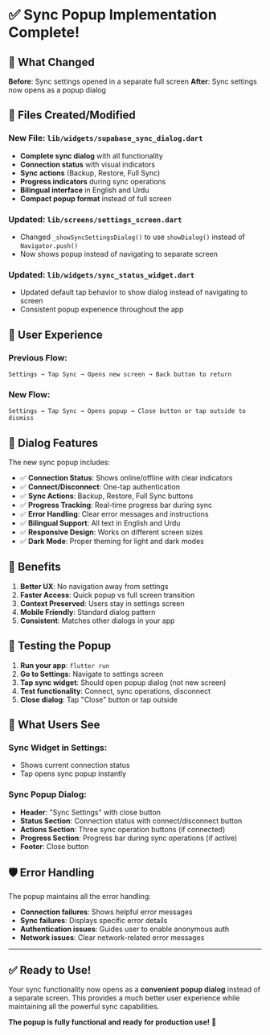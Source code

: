 # ✅ Sync Popup Implementation Complete!

## 🎯 **What Changed**

**Before**: Sync settings opened in a separate full screen
**After**: Sync settings now opens as a popup dialog

## 🔧 **Files Created/Modified**

### **New File**: `lib/widgets/supabase_sync_dialog.dart`
- **Complete sync dialog** with all functionality
- **Connection status** with visual indicators
- **Sync actions** (Backup, Restore, Full Sync)
- **Progress indicators** during sync operations
- **Bilingual interface** in English and Urdu
- **Compact popup format** instead of full screen

### **Updated**: `lib/screens/settings_screen.dart`
- Changed `_showSyncSettingsDialog()` to use `showDialog()` instead of `Navigator.push()`
- Now shows popup instead of navigating to separate screen

### **Updated**: `lib/widgets/sync_status_widget.dart`
- Updated default tap behavior to show dialog instead of navigating to screen
- Consistent popup experience throughout the app

## 🎨 **User Experience**

### **Previous Flow**:
```
Settings → Tap Sync → Opens new screen → Back button to return
```

### **New Flow**:
```
Settings → Tap Sync → Opens popup → Close button or tap outside to dismiss
```

## 📱 **Dialog Features**

The new sync popup includes:

- ✅ **Connection Status**: Shows online/offline with clear indicators
- ✅ **Connect/Disconnect**: One-tap authentication
- ✅ **Sync Actions**: Backup, Restore, Full Sync buttons
- ✅ **Progress Tracking**: Real-time progress bar during sync
- ✅ **Error Handling**: Clear error messages and instructions
- ✅ **Bilingual Support**: All text in English and Urdu
- ✅ **Responsive Design**: Works on different screen sizes
- ✅ **Dark Mode**: Proper theming for light and dark modes

## 🎉 **Benefits**

1. **Better UX**: No navigation away from settings
2. **Faster Access**: Quick popup vs full screen transition
3. **Context Preserved**: Users stay in settings screen
4. **Mobile Friendly**: Standard dialog pattern
5. **Consistent**: Matches other dialogs in your app

## 🧪 **Testing the Popup**

1. **Run your app**: `flutter run`
2. **Go to Settings**: Navigate to settings screen
3. **Tap sync widget**: Should open popup dialog (not new screen)
4. **Test functionality**: Connect, sync operations, disconnect
5. **Close dialog**: Tap "Close" button or tap outside

## 🎯 **What Users See**

### **Sync Widget in Settings**:
- Shows current connection status
- Tap opens sync popup instantly

### **Sync Popup Dialog**:
- **Header**: "Sync Settings" with close button
- **Status Section**: Connection status with connect/disconnect button
- **Actions Section**: Three sync operation buttons (if connected)
- **Progress Section**: Progress bar during sync operations (if active)
- **Footer**: Close button

## 🛡️ **Error Handling**

The popup maintains all the error handling:
- **Connection failures**: Shows helpful error messages
- **Sync failures**: Displays specific error details
- **Authentication issues**: Guides user to enable anonymous auth
- **Network issues**: Clear network-related error messages

---

## ✅ **Ready to Use!**

Your sync functionality now opens as a **convenient popup dialog** instead of a separate screen. This provides a much better user experience while maintaining all the powerful sync capabilities.

**The popup is fully functional and ready for production use!** 🚀